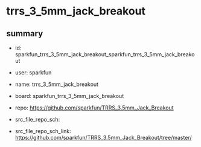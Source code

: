 # trrs_3_5mm_jack_breakout
 
## summary 
* id: sparkfun_trrs_3_5mm_jack_breakout_sparkfun_trrs_3_5mm_jack_breakout
* user: sparkfun
* name: trrs_3_5mm_jack_breakout
* board: sparkfun_trrs_3_5mm_jack_breakout
* repo: https://github.com/sparkfun/TRRS_3.5mm_Jack_Breakout



* src_file_repo_sch: 
* src_file_repo_sch_link: https://github.com/sparkfun/TRRS_3.5mm_Jack_Breakout/tree/master/




